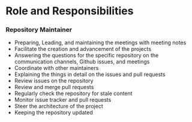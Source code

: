 # Role and Responsibilities

### Repository Maintainer

* Preparing, Leading, and maintaining the meetings with meeting notes
* Facilitate the creation and advancement of the projects
* Answering the questions for the specific repository on the communication channels, Github issues, and meetings
* Coordinate with other maintainers
* Explaining the things in detail on the issues and pull requests
* Review issues on the repository
* Review and merge pull requests
* Regularly check the repository for stale content
* Monitor issue tracker and pull requests
* Steer the architecture of the project
* Keeping the repository updated

